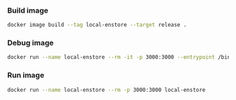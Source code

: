 ### Build image
```bash
docker image build --tag local-enstore --target release .
```

### Debug image
```bash
docker run --name local-enstore --rm -it -p 3000:3000 --entrypoint /bin/bash local-enstore
```

### Run image
```bash
docker run --name local-enstore --rm -p 3000:3000 local-enstore
```
